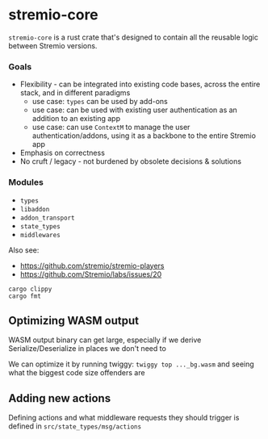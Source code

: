 # stremio-core

`stremio-core` is a rust crate that's designed to contain all the reusable logic between Stremio versions.

### Goals

* Flexibility - can be integrated into existing code bases, across the entire stack, and in different paradigms
	* use case: `types` can be used by add-ons
	* use case: can be used with existing user authentication as an addition to an existing app
	* use case: can use `ContextM` to manage the user authentication/addons, using it as a backbone to the entire Stremio app
* Emphasis on correctness
* No cruft / legacy - not burdened by obsolete decisions & solutions

### Modules

* `types`
* `libaddon`
* `addon_transport`
* `state_types`
* `middlewares`



Also see:
* https://github.com/stremio/stremio-players
* https://github.com/Stremio/labs/issues/20

```
cargo clippy
cargo fmt
```

## Optimizing WASM output

WASM output binary can get large, especially if we derive Serialize/Deserialize in places we don't need to

We can optimize it by running twiggy: `twiggy top ..._bg.wasm` and seeing what the biggest code size offenders are


## Adding new actions

Defining actions and what middleware requests they should trigger is defined in `src/state_types/msg/actions`
